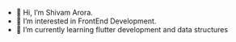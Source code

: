 - 👋 Hi, I’m Shivam Arora.
- 👀 I’m interested in FrontEnd Development.
- 🌱 I’m currently learning flutter development and data structures
<!--- 💞️ I’m looking to collaborate on ...
- 📫 How to reach me ...
-->

<!---
shivam2813/shivam2813 is a ✨ special ✨ repository because its `README.md` (this file) appears on your GitHub profile.
You can click the Preview link to take a look at your changes.
--->
